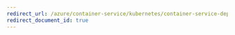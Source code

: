 ```yaml
---
redirect_url: /azure/container-service/kubernetes/container-service-deploy-spring-boot-app-on-kubernetes
redirect_document_id: true
---
```

